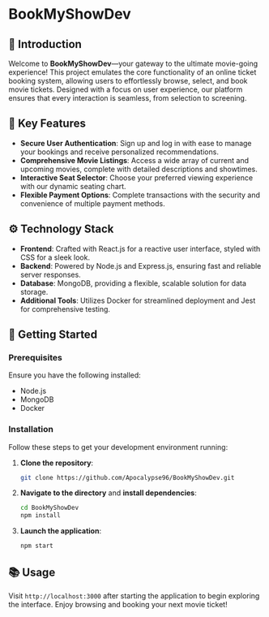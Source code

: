 # BookMyShowDev

## 🎥 Introduction
Welcome to **BookMyShowDev**—your gateway to the ultimate movie-going experience! This project emulates the core functionality of an online ticket booking system, allowing users to effortlessly browse, select, and book movie tickets. Designed with a focus on user experience, our platform ensures that every interaction is seamless, from selection to screening.

## 🌟 Key Features
- **Secure User Authentication**: Sign up and log in with ease to manage your bookings and receive personalized recommendations.
- **Comprehensive Movie Listings**: Access a wide array of current and upcoming movies, complete with detailed descriptions and showtimes.
- **Interactive Seat Selector**: Choose your preferred viewing experience with our dynamic seating chart.
- **Flexible Payment Options**: Complete transactions with the security and convenience of multiple payment methods.

## ⚙️ Technology Stack
- **Frontend**: Crafted with React.js for a reactive user interface, styled with CSS for a sleek look.
- **Backend**: Powered by Node.js and Express.js, ensuring fast and reliable server responses.
- **Database**: MongoDB, providing a flexible, scalable solution for data storage.
- **Additional Tools**: Utilizes Docker for streamlined deployment and Jest for comprehensive testing.

## 🚀 Getting Started

### Prerequisites
Ensure you have the following installed:
- Node.js
- MongoDB
- Docker

### Installation
Follow these steps to get your development environment running:
1. **Clone the repository**:
   ```bash
   git clone https://github.com/Apocalypse96/BookMyShowDev.git
   ```
2. **Navigate to the directory** and **install dependencies**:
   ```bash
   cd BookMyShowDev
   npm install
   ```
3. **Launch the application**:
   ```bash
   npm start
   ```

## 📚 Usage
Visit `http://localhost:3000` after starting the application to begin exploring the interface. Enjoy browsing and booking your next movie ticket!
